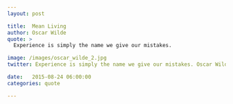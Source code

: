 ```yaml
---
layout: post

title:  Mean Living
author: Oscar Wilde
quote: >
  Experience is simply the name we give our mistakes.

image: /images/oscar_wilde_2.jpg
twitter: Experience is simply the name we give our mistakes. Oscar Wilde http://quotes.stockflare.com/

date:   2015-08-24 06:00:00
categories: quote

---
```


